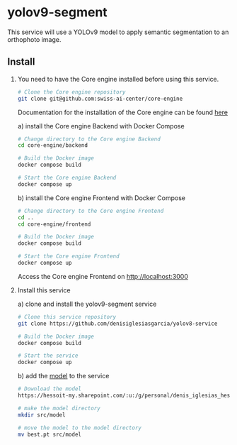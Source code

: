 # yolov9-segment

This service will use a YOLOv9 model to apply semantic segmentation to an orthophoto image.

## Install

1) You need to have the Core engine installed before using this service.

    ```bash
    # Clone the Core engine repository
    git clone git@github.com:swiss-ai-center/core-engine
    ```

    Documentation for the installation of the Core engine can be found [here](https://docs.swiss-ai-center.ch/tutorials/start-the-core-engine/)

    a) install the Core engine Backend with Docker Compose

    ```bash
    # Change directory to the Core engine Backend
    cd core-engine/backend

    # Build the Docker image
    docker compose build

    # Start the Core engine Backend
    docker compose up
    ```

    b) install the Core engine Frontend with Docker Compose

    ```bash
    # Change directory to the Core engine Frontend
    cd ..
    cd core-engine/frontend

    # Build the Docker image
    docker compose build

    # Start the Core engine Frontend
    docker compose up
    ```

    Access the Core engine Frontend on <http://localhost:3000>

2) Install this service

    a) clone and install the yolov9-segment service

    ```bash
    # Clone this service repository
    git clone https://github.com/denisiglesiasgarcia/yolov8-service

    # Build the Docker image
    docker compose build

    # Start the service
    docker compose up
    ```
    b) add the [model](https://hessoit-my.sharepoint.com/:u:/g/personal/denis_iglesias_hes-so_ch/ESf0u57JrkREq10xx3Cn1mEBOPOnuOmKtKgb3J0dym5vkA?e=TZmxZB) to the service

    ```bash
    # Download the model
    https://hessoit-my.sharepoint.com/:u:/g/personal/denis_iglesias_hes-so_ch/ESf0u57JrkREq10xx3Cn1mEBOPOnuOmKtKgb3J0dym5vkA?e=TZmxZB

    # make the model directory
    mkdir src/model

    # move the model to the model directory
    mv best.pt src/model
    ```







